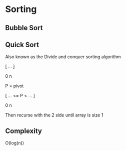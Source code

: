 # Sorting

## Bubble Sort

## Quick Sort

Also known as the Divide and conquer sorting algorithm

[ ... ]

0     n

P = pivot



[ ...  <= P < ... ]

0                 n

Then recurse with the 2 side until array is size 1

## Complexity

O(log(n))